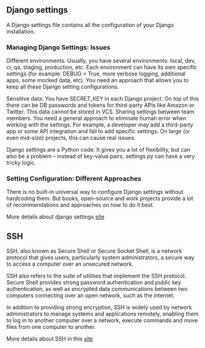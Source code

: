 ## Django settings

A Django settings file contains all the configuration of your Django installation. 

### Managing Django Settings: Issues
Different environments. Usually, you have several environments: local, dev, ci, qa, staging, production, etc. Each environment can have its own specific settings (for example: DEBUG = True, more verbose logging, additional apps, some mocked data, etc). You need an approach that allows you to keep all these Django setting configurations.

Sensitive data: You have SECRET_KEY in each Django project. On top of this there can be DB passwords and tokens for third-party APIs like Amazon or Twitter. This data cannot be stored in VCS.
Sharing settings between team members. You need a general approach to eliminate human error when working with the settings. For example, a developer may add a third-party app or some API integration and fail to add specific settings. On large (or even mid-size) projects, this can cause real issues.


Django settings are a Python code: It gives you a lot of flexibility, but can also be a problem – instead of key-value pairs, settings.py can have a very tricky logic.


### Setting Configuration: Different Approaches
There is no built-in universal way to configure Django settings without hardcoding them. But books, open-source and work projects provide a lot of recommendations and approaches on how to do it best.


More details about django settings [site](https://djangostars.com/blog/configuring-django-settings-best-practices/#header11)



## SSH

SSH, also known as Secure Shell or Secure Socket Shell, is a network protocol that gives users, particularly system administrators, a secure way to access a computer over an unsecured network.

SSH also refers to the suite of utilities that implement the SSH protocol. Secure Shell provides strong password authentication and public key authentication, as well as encrypted data communications between two computers connecting over an open network, such as the internet.

In addition to providing strong encryption, SSH is widely used by network administrators to manage systems and applications remotely, enabling them to log in to another computer over a network, execute commands and move files from one computer to another.

More details about SSH in this [site](https://www.hostinger.com/tutorials/ssh-tutorial-how-does-ssh-work#What_Is_SSH)
